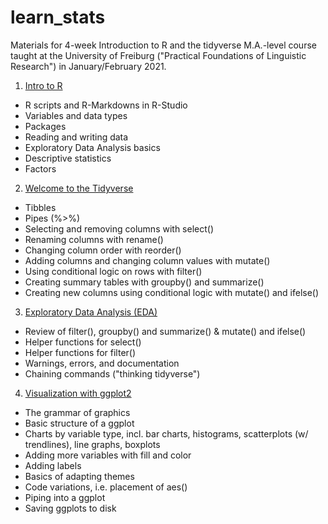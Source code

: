 # learn_stats

Materials for 4-week Introduction to R and the tidyverse M.A.-level course taught at the University of Freiburg ("Practical Foundations of Linguistic Research") in January/February 2021.

1. [Intro to R](https://github.com/kyla-mcconnell/learn_stats/blob/main/01_intro.Rmd)
  - R scripts and R-Markdowns in R-Studio
  - Variables and data types 
  - Packages 
  - Reading and writing data 
  - Exploratory Data Analysis basics
  - Descriptive statistics
  - Factors
  
  
2. [Welcome to the Tidyverse](https://github.com/kyla-mcconnell/learn_stats/blob/main/02_tidyverse.Rmd)
  - Tibbles
  - Pipes (%>%)
  - Selecting and removing columns with select()
  - Renaming columns with rename()
  - Changing column order with reorder()
  - Adding columns and changing column values with mutate()
  - Using conditional logic on rows with filter()
  - Creating summary tables with groupby() and summarize()
  - Creating new columns using conditional logic with mutate() and ifelse()


3. [Exploratory Data Analysis (EDA)](https://github.com/kyla-mcconnell/learn_stats/blob/main/03_EDA.Rmd)
  - Review of filter(), groupby() and summarize() & mutate() and ifelse() 
  - Helper functions for select()
  - Helper functions for filter()
  - Warnings, errors, and documentation
  - Chaining commands ("thinking tidyverse")


4. [Visualization with ggplot2](https://github.com/kyla-mcconnell/learn_stats/blob/main/04_ggplot.Rmd)
  - The grammar of graphics
  - Basic structure of a ggplot
  - Charts by variable type, incl. bar charts, histograms, scatterplots (w/ trendlines), line graphs, boxplots
  - Adding more variables with fill and color
  - Adding labels
  - Basics of adapting themes
  - Code variations, i.e. placement of aes()
  - Piping into a ggplot
  - Saving ggplots to disk


